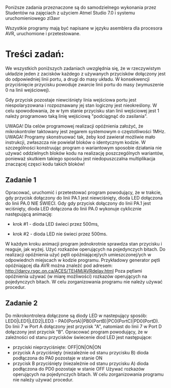 ﻿Poniższe zadania przeznaczone są do samodzielnego wykonania przez Studentów na zajęciach z użyciem Atmel Studio 7.0 i systemu uruchomieniowego zl3avr


Wszystkie programy mają być napisane w języku asemblera dla procesora AVR, uruchomione i przetestowane.

# Treści zadań:

We wszystkich poniższych zadaniach uwzględnia się, że w rzeczywistym układzie jeden z zacisków każdego z używanych przycisków dołączony jest do odpowiedniej linii portu,
a drugi do masy układu. W konsekwencji przyciśnięcie przycisku powoduje zwarcie linii portu do masy (wymuszenie 0 na linii wejściowej). 


Gdy przycisk pozostaje niewciśnięty linia wejściowa portu jest niespolaryzowana i rozpoznawany jej stan logiczny jest nieokreślony. W celu spowodowania, że w tym stanie przycisku stan linii wejściowej
jest 1 należy programowo taką linię wejściową "podciągnąć do zasilania". 


UWAGA! Dla celów programowej realizacji opóźnienia założyć, że mikrokontroler taktowany jest zegarem systemowym o częstotliwości 1MHz.
UWAGA! Programy skonstruować tak, żeby kod zawierał możliwie mało instrukcji, zwłaszcza nie powielał bloków o identycznym kodzie. 
W szczególności konstruując program o wariantowym sposobie działania nie używać oddzielnych bloków kodu na realizację poszczególnych wariantów, 
ponieważ skutkiem takiego sposobu jest niedopuszczalna multiplikacja znaczącej częsci kodu takich bloków!


## Zadanie 1
Opracować, uruchomić i przetestować program powodujący, że w trakcie, gdy przycisk dołączony do linii PA.1 jest niewciśnięty, dioda LED dołączona do linii
 PA.0 NIE ŚWIECI. Gdy gdy przycisk dołączony do linii PA.1 jest wciśnięty, dioda LED dołączona do linii PA.0 wykonuje cyklicznie następującą animację:

* krok #1 - dioda LED świeci przez 500ms,

* krok #2 - dioda LED nie świeci przez 500ms.

W każdym kroku animacji program jednokrotnie sprawdza stan przycisku i reaguje, jak wyżej. Użyć rozkazów operujących na pojedynczych bitach.
Do realizacji opóźnienia użyć pętli opóźniającej/ych umieszczonej/ych w odpowiednch miejscach w kodzie programu.
Przykładowy generator pętli opóźniającej dla AVR można znaleźć pod adresem: http://darcy.rsgc.on.ca/ACES/TEI4M/AVRdelay.html
Poza pętlami opóźnienia używać (w miarę możliwości) rozkazów operujących na pojedynczych bitach.
W celu zorganizowania programu nie należy używać procedur.  

## Zadanie 2
Do mikrokontrolera dołączone są diody LED w nastepujący sposób: LED0|LED1|LED2|LED3	-	PA0(PortA)|PB0(PortB)|PC0(PortC)|PD0(PortD).
Do linii 7  w Port A dołączony jest przycisk "A", natomiast do linii 7 w Port D dołączony jest przycisk "B".
Opracować program powodujący, że w zależności od stanu przycisków świecenie diod LED jest następujące:
* przyciski nieprzyciśnięte:
	OFF|ON|ON|ON
* przycisk A przyciśnięty (niezależnie od stanu przycisku B)
	dioda podłączona do PA0 pozostaje w stanie ON
* przycisk B przyciśnięty (niezależnie od stanu przycisku A)
	dioda podłączona do PD0 pozostaje w stanie OFF
Używać rozkazów operujących na pojedynczych bitach. W celu zorganizowania programu nie należy używać procedur.


